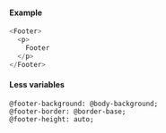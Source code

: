 #### Example

```js
<Footer>
  <p>
    Footer
  </p>
</Footer>
```

#### Less variables

```less
@footer-background: @body-background;
@footer-border: @border-base;
@footer-height: auto;
```
